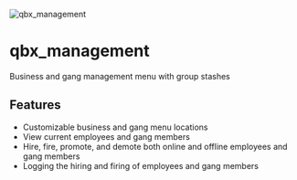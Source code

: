 ![qbx_management](https://github.com/Qbox-project/qbx_management/assets/22198949/97380b5b-3954-4aa5-8b67-d73ffc99237f)

# qbx_management
Business and gang management menu with group stashes

## Features
- Customizable business and gang menu locations
- View current employees and gang members
- Hire, fire, promote, and demote both online and offline employees and gang members
- Logging the hiring and firing of employees and gang members
